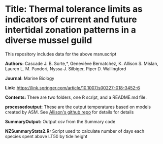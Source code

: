 # Title: Thermal tolerance limits as indicators of current and future intertidal zonation patterns in a diverse mussel guild

This repository includes data  for the above manuscript

**Authors:** Cascade J. B. Sorte,*, Geneviève Bernatchez, K. Allison S. Mislan, Lauren L. M. Pandori, Nyssa J. Silbiger, Piper D. Wallingford
 
**Journal:**  Marine Biology
   
**Link:**  https://link.springer.com/article/10.1007/s00227-018-3452-6

**Contents:** There are two folders, one R script, and a README.md file.

**processedoutput:** These are the output temperatures based on models created by ASM. See [Allison's github repo](https://github.com/kallisons/NZMusselTemperatures/tree/master/processedoutput) for details for details


**SummaryOutput:** Output csv from the Summary code
  
**NZSummaryStats2.R:** Script used to calculate number of days each species spent above LT50 by tide height

